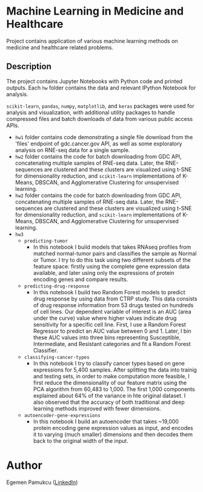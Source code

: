 # Machine Learning in Medicine and Healthcare

Project contains application of various machine learning methods on medicine and healthcare related problems.

## Description

The project contains Jupyter Notebooks with Python code and printed outputs. Each `hw` folder contains the data and relevant IPython Notebook for analysis.

`scikit-learn`, `pandas`, `numpy`, `matplotlib`, and `keras` packages were used for analysis and visualization, with additional utility packages to handle compressed files and batch downloads of data from various public access APIs.

- `hw1` folder contains code demonstrating a single file download from the 'files' endpoint of gdc.cancer.gov API, as well as some exploratory analysis on RNE-seq data for a single sample.
- `hw2` folder contains the code for batch downloading from GDC API, concatenating multiple samples of RNE-seq data. Later, the RNE-sequences are clustered and these clusters are visualized using t-SNE for dimensionality reduction, and `scikit-learn` implementations of K-Means, DBSCAN, and Agglomerative Clustering for unsupervised learning.
- `hw2` folder contains the code for batch downloading from GDC API, concatenating multiple samples of RNE-seq data. Later, the RNE-sequences are clustered and these clusters are visualized using t-SNE for dimensionality reduction, and `scikit-learn` implementations of K-Means, DBSCAN, and Agglomerative Clustering for unsupervised learning.
- `hw3`
  - `predicting-tumor`
    - In this notebook I build models that takes RNAseq profiles from matched normal-tumor pairs and classifies the sample as Normal or Tumor. I try to do this task using two different subsets of the feature space: firstly using the complete gene expression data available, and later using only the expressions of protein encoding genes and compare results.
  -  `predicting-drug-response`
      - In this notebook I build two Random Forest models to predict drug response by using data from CTRP study. This data consists of drug response information from 53 drugs tested on hundreds of cell lines. Our dependent variable of interest is an AUC (area under the curve) value where higher values indicate drug sensitivity for a specific cell line. First, I use a Random Forest Regressor to predict an AUC value between 0 and 1. Later, I bin these AUC values into three bins representing Susceptible, Intermediate, and Resistant categories and fit a Random Forest Classifier.
  -  `classifying-cancer-types`
      -  In this notebook I try to classify cancer types based on gene expressions for 5,400 samples. After splitting the data into trainig and testing sets, in order to make computation more feasible, I first reduce the dimensionality of our feature matrix using the PCA algorithm from 60,483 to 1,000. The first 1,000 components explained about 64% of the variance in hte original dataset. I also observed that the accuracy of both traditional and deep learning methods improved with fewer dimensions.
  -  `autoencoder-gene-expressions`
      - In this notebook I build an autoencoder that takes ~19,000 protein encoding gene expression values as input, and encodes it to varying (much smaller) dimensions and then decodes them back to the original width of the input.


# Author

Egemen Pamukcu ([LinkedIn](https://linkedin.com/in/egemenpamukcu))
